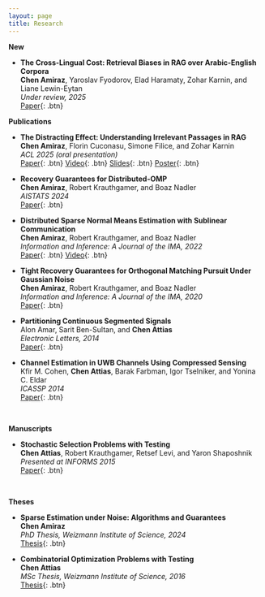 ```yaml
---
layout: page
title: Research
---
```


**New**

- **The Cross-Lingual Cost: Retrieval Biases in RAG over Arabic-English Corpora**  
  **Chen Amiraz**, Yaroslav Fyodorov, Elad Haramaty, Zohar Karnin, and Liane Lewin-Eytan  
  *Under review, 2025*  
  [Paper](https://www.arxiv.org/abs/2507.07543){: .btn} 
  

**Publications**

- **The Distracting Effect: Understanding Irrelevant Passages in RAG**  
  **Chen Amiraz**, Florin Cuconasu, Simone Filice, and Zohar Karnin  
  *ACL 2025 (oral presentation)*  
  [Paper](https://arxiv.org/abs/2505.06914){: .btn} 
  [Video](https://youtu.be/_4_1GoQ1fRo){: .btn}
  [Slides](/static/projects/distracting_effect/ACL_2025_main-2310_slides.pdf){: .btn} 
  [Poster](/static/projects/distracting_effect/ACL_2025_main-2310_poster.pdf){: .btn} 

- **Recovery Guarantees for Distributed-OMP**  
  **Chen Amiraz**, Robert Krauthgamer, and Boaz Nadler  
  *AISTATS 2024*  
  [Paper](https://proceedings.mlr.press/v238/amiraz24a.html){: .btn} 



- **Distributed Sparse Normal Means Estimation with Sublinear Communication**  
  **Chen Amiraz**, Robert Krauthgamer, and Boaz Nadler  
  *Information and Inference: A Journal of the IMA, 2022*  
  [Paper](https://academic.oup.com/imaiai/advance-article-abstract/doi/10.1093/imaiai/iaab030/6524013){: .btn} 
  [Video](https://youtu.be/AA1HXm6SYno?si=J9IDSTQUUzEn-GVF){: .btn}  

- **Tight Recovery Guarantees for Orthogonal Matching Pursuit Under Gaussian Noise**  
  **Chen Amiraz**, Robert Krauthgamer, and Boaz Nadler  
  *Information and Inference: A Journal of the IMA, 2020*  
  [Paper](https://academic.oup.com/imaiai/advance-article/doi/10.1093/imaiai/iaaa021/5910437?guestAccessKey=0e55fec5-63c0-4804-ab9a-c64342ab48db){: .btn}

- **Partitioning Continuous Segmented Signals**  
  Alon Amar, Sarit Ben-Sultan, and **Chen Attias**  
  *Electronic Letters, 2014*  
  [Paper](https://ietresearch.onlinelibrary.wiley.com/doi/full/10.1049/el.2014.0951){: .btn} 

- **Channel Estimation in UWB Channels Using Compressed Sensing**  
  Kfir M. Cohen, **Chen Attias**, Barak Farbman, Igor Tselniker, and Yonina C. Eldar  
  *ICASSP 2014*  
  [Paper](http://ieeexplore.ieee.org/document/6853942/){: .btn} 



<br>

**Manuscripts**

- **Stochastic Selection Problems with Testing**  
  **Chen Attias**, Robert Krauthgamer, Retsef Levi, and Yaron Shaposhnik  
  *Presented at INFORMS 2015*  
  [Paper](https://ssrn.com/abstract=3076956){: .btn} 


<br>

**Theses**


- **Sparse Estimation under Noise: Algorithms and Guarantees**  
  **Chen Amiraz**  
  *PhD Thesis, Weizmann Institute of Science, 2024*  
  [Thesis](/static/pdf/ChenAmiraz-PhDThesis.pdf){: .btn} 
  


- **Combinatorial Optimization Problems with Testing**  
  **Chen Attias**  
  *MSc Thesis, Weizmann Institute of Science, 2016*  
  [Thesis](/static/pdf/ChenAttias-MScThesis.pdf){: .btn} 

<!--
  [Slides](/static/ppt/thesis_defense.pdf){: .btn} 
  [Video](https://www.youtube.com/watch?v=iKnCUHIgG7A){: .btn}  
  [Code](https://github.com/revdotcom/speech-datasets){: .btn} 

-->


